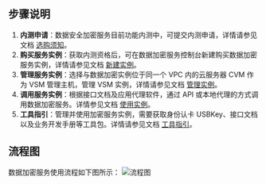 ## 步骤说明 
1. **内测申请**：数据安全加密服务目前功能内测中，可提交内测申请，详情请参见文档 [选购须知](https://cloud.tencent.com/document/product/639/34138)。
1. **购买服务实例**：获取内测资格后，可在数据加密服务控制台新建购买数据加密服务实例，详情请参见文档 [新建实例](https://cloud.tencent.com/document/product/639/34699)。
1. **管理服务实例**：选择与数据加密实例位于同一个 VPC 内的云服务器 CVM 作为 VSM 管理主机，管理 VSM 实例，详情请参见文档 [管理实例](https://cloud.tencent.com/document/product/639/34702)。
1. **调用服务实例**：根据接口文档及应用代理软件，通过 API 或本地代理的方式调用数据加密服务。详情参见文档 [使用实例](https://cloud.tencent.com/document/product/639/34704)。
1. **工具指引**：管理并使用加密服务实例，需要获取身份认卡 USBKey、接口文档以及业务开发手册等工具包。详情请参见文档 [工具指引](https://cloud.tencent.com/document/product/639/34289)。

## 流程图
数据加密服务使用流程如下图所示：
![流程图](https://main.qcloudimg.com/raw/d85e9564b0d6be5ef460e3fa4238845e.png)
